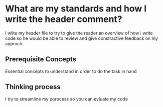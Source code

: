 # What are my standards and how I write the header comment?
I wiite my header file to try to give the reader an overview of how i write code so he would be able to review and give constractive feedback on my approch.
## Prerequisite Concepts
Essential concepts to understand in order to do the task in hand
## Thinking process
I try to streamline my porocess so you can evluate my code 


